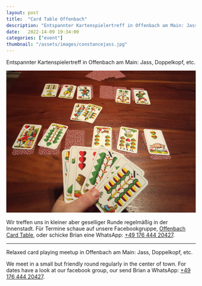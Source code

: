 ```yaml
---
layout: post
title:  "Card Table Offenbach"
description: "Entspannter Kartenspielertreff in Offenbach am Main: Jass, Doppelkopf, etc."
date:   2022-14-09 19:34:00
categories: ["event"]
thumbnail: "/assets/images/constancejass.jpg"
---
```

Entspannter Kartenspielertreff in Offenbach am Main: Jass, Doppelkopf, etc.

![](/assets/images/constancejass.jpg)

Wir treffen uns in kleiner aber geselliger Runde regelmäßig in der Innenstadt. Für Termine schaue auf unsere Facebookgruppe, [Offenbach Card Table](https://www.facebook.com/groups/cardtableoffenbach/), oder schicke Brian eine WhatsApp: [+49 176 444 20427](tel:+4917644420427).

---

Relaxed card playing meetup in Offenbach am Main: Jass, Doppelkopf, etc.

We meet in a small but friendly round regularly in the center of town. For dates have a look at our facebook group, our send Brian a WhatsApp: [+49 176 444 20427](tel:+4917644420427).